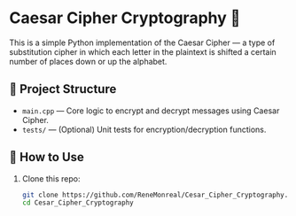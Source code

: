 # Caesar Cipher Cryptography 🔐

This is a simple Python implementation of the Caesar Cipher — a type of substitution cipher in which each letter in the plaintext is shifted a certain number of places down or up the alphabet.

## 📂 Project Structure

- `main.cpp` — Core logic to encrypt and decrypt messages using Caesar Cipher.
- `tests/` — (Optional) Unit tests for encryption/decryption functions.

## 🚀 How to Use

1. Clone this repo:
   ```bash
   git clone https://github.com/ReneMonreal/Cesar_Cipher_Cryptography.git
   cd Cesar_Cipher_Cryptography
